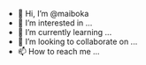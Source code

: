- 👋 Hi, I’m @maiboka
- 👀 I’m interested in ...
- 🌱 I’m currently learning ...
- 💞️ I’m looking to collaborate on ...
- 📫 How to reach me ...

<!---
maiboka/maiboka is a ✨ special ✨ repository because its `README.md` (this file) appears on your GitHub profile.
You can click the Preview link to take a look at your changes.
--->
